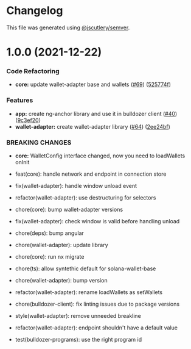 # Changelog

This file was generated using [@jscutlery/semver](https://github.com/jscutlery/semver).

# 1.0.0 (2021-12-22)


### Code Refactoring

* **core:** update wallet-adapter base and wallets ([#69](https://github.com/andresmgsl/platform/issues/69)) ([525774f](https://github.com/andresmgsl/platform/commit/525774f245ef130f736b10ae96c3a52b66ffe650))


### Features

* **app:** create ng-anchor library and use it in bulldozer client ([#40](https://github.com/andresmgsl/platform/issues/40)) ([9c3ef20](https://github.com/andresmgsl/platform/commit/9c3ef203ad091093808049a7a3ca12385c5cac4c))
* **wallet-adapter:** create wallet-adapter library ([#64](https://github.com/andresmgsl/platform/issues/64)) ([2ee24bf](https://github.com/andresmgsl/platform/commit/2ee24bf853e64cbc7063c2b287f45279f7910ddc))


### BREAKING CHANGES

* **core:** WalletConfig interface changed, now you need to loadWallets onInit

* feat(core): handle network and endpoint in connection store

* fix(wallet-adapter): handle window unload event

* refactor(wallet-adapter): use destructuring for selectors

* chore(core): bump wallet-adapter versions

* fix(wallet-adapter): check window is valid before handling unload

* chore(deps): bump angular

* chore(wallet-adapter): update library

* chore(core): run nx migrate

* chore(ts): allow syntethic default for solana-wallet-base

* chore(wallet-adapter): bump version

* refactor(wallet-adapter): rename loadWallets as setWallets

* chore(bulldozer-client): fix linting issues due to package versions

* style(wallet-adapter): remove unneeded breakline

* refactor(wallet-adapter): endpoint shouldn't have a default value

* test(bulldozer-programs): use the right program id
